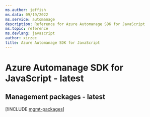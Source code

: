 ```yaml
---
ms.author: jeffish
ms.data: 09/19/2022
ms.service: automanage
description: Reference for Azure Automanage SDK for JavaScript
ms.topic: reference
ms.devlang: javascript
author: xirzec
title: Azure Automanage SDK for JavaScript
---
```

# Azure Automanage SDK for JavaScript - latest

## Management packages - latest
[!INCLUDE [mgmt-packages](automanage-mgmt-index.md)]